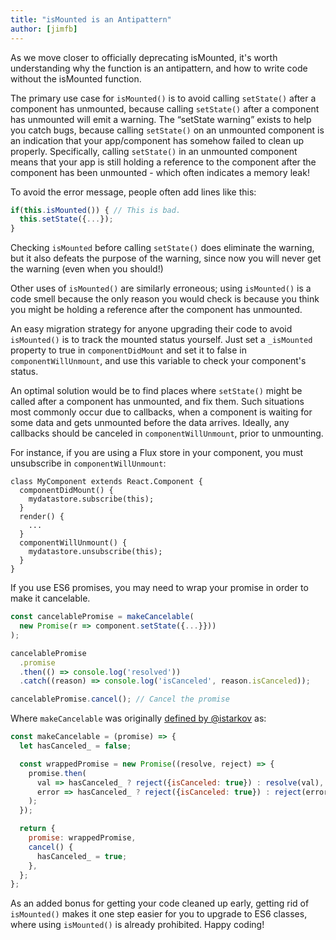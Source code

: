 ```yaml
---
title: "isMounted is an Antipattern"
author: [jimfb]
---
```


As we move closer to officially deprecating isMounted, it's worth understanding why the function is an antipattern, and how to write code without the isMounted function.

The primary use case for `isMounted()` is to avoid calling `setState()` after a component has unmounted, because calling `setState()` after a component has unmounted will emit a warning. The “setState warning” exists to help you catch bugs, because calling `setState()` on an unmounted component is an indication that your app/component has somehow failed to clean up properly. Specifically, calling `setState()` in an unmounted component means that your app is still holding a reference to the component after the component has been unmounted - which often indicates a memory leak!

To avoid the error message, people often add lines like this:

```js
if(this.isMounted()) { // This is bad.
  this.setState({...});
}
```

Checking `isMounted` before calling `setState()` does eliminate the warning, but it also defeats the purpose of the warning, since now you will never get the warning (even when you should!)

Other uses of `isMounted()` are similarly erroneous; using `isMounted()` is a code smell because the only reason you would check is because you think you might be holding a reference after the component has unmounted.

An easy migration strategy for anyone upgrading their code to avoid `isMounted()` is to track the mounted status yourself.  Just set a `_isMounted` property to true in `componentDidMount` and set it to false in `componentWillUnmount`, and use this variable to check your component's status.

An optimal solution would be to find places where `setState()` might be called after a component has unmounted, and fix them. Such situations most commonly occur due to callbacks, when a component is waiting for some data and gets unmounted before the data arrives. Ideally, any callbacks should be canceled in `componentWillUnmount`, prior to unmounting.

For instance, if you are using a Flux store in your component, you must unsubscribe in `componentWillUnmount`:

```javascript{9}
class MyComponent extends React.Component {
  componentDidMount() {
    mydatastore.subscribe(this);
  }
  render() {
    ...
  }
  componentWillUnmount() {
    mydatastore.unsubscribe(this);
  }
}
```

If you use ES6 promises, you may need to wrap your promise in order to make it cancelable.

```js
const cancelablePromise = makeCancelable(
  new Promise(r => component.setState({...}}))
);

cancelablePromise
  .promise
  .then(() => console.log('resolved'))
  .catch((reason) => console.log('isCanceled', reason.isCanceled));

cancelablePromise.cancel(); // Cancel the promise
```

Where `makeCancelable` was originally [defined by @istarkov](https://github.com/facebook/react/issues/5465#issuecomment-157888325) as:

```js
const makeCancelable = (promise) => {
  let hasCanceled_ = false;

  const wrappedPromise = new Promise((resolve, reject) => {
    promise.then(
      val => hasCanceled_ ? reject({isCanceled: true}) : resolve(val),
      error => hasCanceled_ ? reject({isCanceled: true}) : reject(error)
    );
  });

  return {
    promise: wrappedPromise,
    cancel() {
      hasCanceled_ = true;
    },
  };
};
```

As an added bonus for getting your code cleaned up early, getting rid of `isMounted()` makes it one step easier for you to upgrade to ES6 classes, where using `isMounted()` is already prohibited.  Happy coding!
